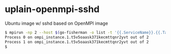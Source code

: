 # uplain-openmpi-sshd
Ubuntu image w/ sshd based on OpenMPI image


```bash
$ mpirun -np 2 --host $(go-fisherman -o list -t '{{.ServiceName}}.{{.TaskSlot}}.{{.TaskID}}' ompi_instance) /usr/local/bin/hello
Process 0 on ompi_instance.1.t5v5oaask371kecmttqnr2yvt out of 2
Process 1 on ompi_instance.1.t5v5oaask371kecmttqnr2yvt out of 2
$
```
